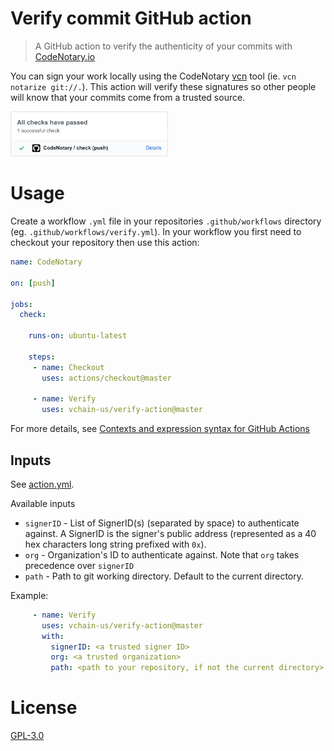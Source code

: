 # Verify commit GitHub action
> A GitHub action to verify the authenticity of your commits with [CodeNotary.io](https://codenotary.io)

You can sign your work locally using the CodeNotary [vcn](https://github.com/vchain-us/vcn) tool (ie. `vcn notarize git://.`). This action will verify these signatures so other people will know that your commits come from a trusted source.

<img width="50%" src="docs/commit-check.png" />


# Usage

Create a workflow `.yml` file in your repositories `.github/workflows` directory (eg. `.github/workflows/verify.yml`). In your workflow  you first need to checkout your repository then use this action:

```yaml
name: CodeNotary

on: [push]

jobs:
  check:

    runs-on: ubuntu-latest
    
    steps:
     - name: Checkout
       uses: actions/checkout@master
     
     - name: Verify
       uses: vchain-us/verify-action@master
```

For more details, see [Contexts and expression syntax for GitHub Actions](https://help.github.com/en/articles/contexts-and-expression-syntax-for-github-actions)

## Inputs

See [action.yml](action.yml).

Available inputs

- `signerID` - List of SignerID(s) (separated by space) to authenticate against. A SignerID is the signer's public address (represented as a 40 hex characters long string prefixed with `0x`).
- `org` - Organization's ID to authenticate against. Note that `org` takes precedence over `signerID`
- `path` - Path to git working directory. Default to the current directory.

Example:
```yaml
     - name: Verify
       uses: vchain-us/verify-action@master
       with:
         signerID: <a trusted signer ID>
         org: <a trusted organization>
         path: <path to your repository, if not the current directory>
```

# License

[GPL-3.0](https://github.com/vchain-us/verify-action/blob/master/LICENSE)